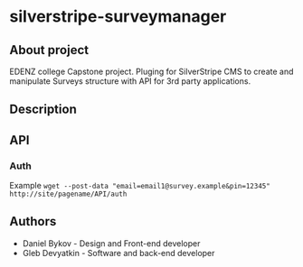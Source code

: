 # silverstripe-surveymanager

## About project
EDENZ college Capstone project. Pluging for SilverStripe CMS to create and manipulate Surveys structure with API for 3rd party applications.

## Description

## API
### Auth
Example `wget --post-data "email=email1@survey.example&pin=12345" http://site/pagename/API/auth`

## Authors
 - Daniel Bykov - Design and Front-end developer
 - Gleb Devyatkin - Software and back-end developer
